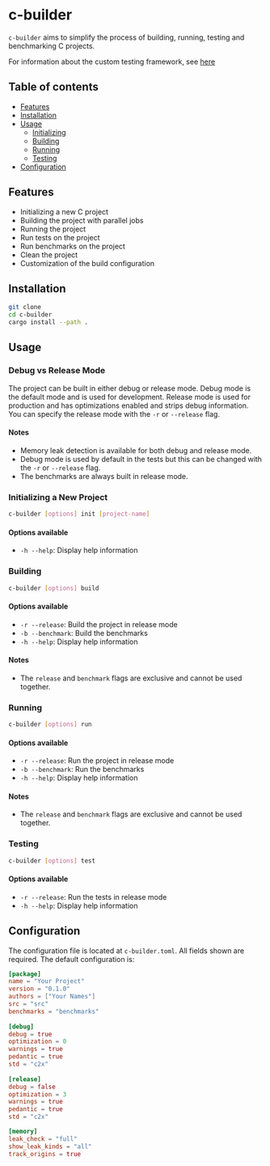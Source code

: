 # c-builder
`c-builder` aims to simplify the process of building, running, testing and benchmarking C projects.

For information about the custom testing framework, see [here](./testing.md)

## Table of contents
 - [Features](#features)
 - [Installation](#installation)
 - [Usage](#usage)
   - [Initializing](#initializing-a-new-project)
   - [Building](#building)
   - [Running](#running)
   - [Testing](#testing)
 - [Configuration](#configuration)

## Features
 - Initializing a new C project
 - Building the project with parallel jobs
 - Running the project
 - Run tests on the project
 - Run benchmarks on the project
 - Clean the project
 - Customization of the build configuration

## Installation
```bash
git clone
cd c-builder
cargo install --path .
```

## Usage
### Debug vs Release Mode
The project can be built in either debug or release mode.
Debug mode is the default mode and is used for development.
Release mode is used for production and has optimizations enabled and strips debug information.
You can specify the release mode with the `-r` or `--release` flag.

#### Notes
 - Memory leak detection is available for both debug and release mode.
 - Debug mode is used by default in the tests but this can be changed with the `-r` or `--release` flag.
 - The benchmarks are always built in release mode.

### Initializing a New Project
```bash
c-builder [options] init [project-name]
```
#### Options available
 - `-h --help`: Display help information

### Building
```bash
c-builder [options] build
```
#### Options available
 - `-r --release`: Build the project in release mode
 - `-b --benchmark`: Build the benchmarks
 - `-h --help`: Display help information

#### Notes
 - The `release` and `benchmark` flags are exclusive and cannot be used together.

### Running
```bash
c-builder [options] run
```
#### Options available
 - `-r --release`: Run the project in release mode
 - `-b --benchmark`: Run the benchmarks
 - `-h --help`: Display help information

#### Notes
 - The `release` and `benchmark` flags are exclusive and cannot be used together.

### Testing
```bash
c-builder [options] test
```
#### Options available
 - `-r --release`: Run the tests in release mode
 - `-h --help`: Display help information

## Configuration
The configuration file is located at `c-builder.toml`.
All fields shown are required.
The default configuration is:
```toml
[package]
name = "Your Project"
version = "0.1.0"
authors = ["Your Names"]
src = "src"
benchmarks = "benchmarks"
    
[debug]
debug = true
optimization = 0
warnings = true
pedantic = true
std = "c2x"
    
[release]
debug = false
optimization = 3
warnings = true
pedantic = true
std = "c2x"

[memory]
leak_check = "full"
show_leak_kinds = "all"
track_origins = true
```
